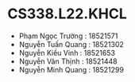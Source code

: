 # CS338.L22.KHCL
-	Phạm Ngọc Trường	 	: 18521571
-	Nguyễn Tuấn Quang	  : 18521302
-	Nguyễn Kiều Vinh		: 18521653
-	Nguyễn Văn Thịnh	  : 18521448
-	Nguyễn Minh Quang 	: 18521299
